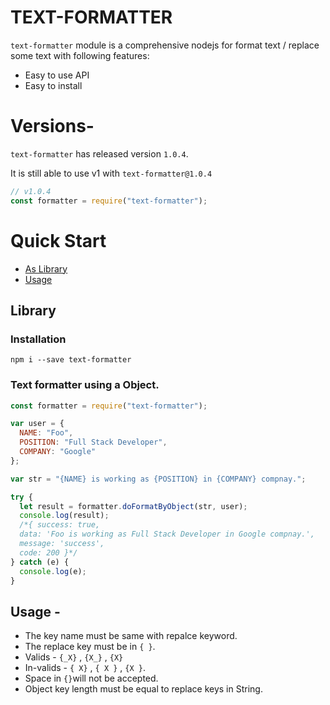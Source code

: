 # TEXT-FORMATTER

`text-formatter` module is a comprehensive nodejs for format text / replace some text with following features:

- Easy to use API
- Easy to install

# Versions-

`text-formatter` has released version `1.0.4`.

It is still able to use v1 with `text-formatter@1.0.4`

```js
// v1.0.4
const formatter = require("text-formatter");
```

# Quick Start

- [As Library](#library)
- [Usage](#usage)

## Library

### Installation

```
npm i --save text-formatter
```

### Text formatter using a Object.

```js
const formatter = require("text-formatter");

var user = {
  NAME: "Foo",
  POSITION: "Full Stack Developer",
  COMPANY: "Google"
};

var str = "{NAME} is working as {POSITION} in {COMPANY} compnay.";

try {
  let result = formatter.doFormatByObject(str, user);
  console.log(result);
  /*{ success: true,
  data: 'Foo is working as Full Stack Developer in Google compnay.',
  message: 'success',
  code: 200 }*/
} catch (e) {
  console.log(e);
}
```
## Usage -

* The key name must be same with repalce keyword.
* The replace key must be in `{ }`.
* Valids - `{_X}` , `{X_}` , `{X}`
* In-valids - `{ X}` , `{ X }` , `{X }`.
* Space in `{}`will not be accepted.
* Object key length must be equal to replace keys in String.
